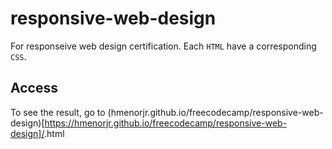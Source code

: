 # responsive-web-design
For responseive web design certification. Each `HTML` have a corresponding `CSS`.

## Access
To see the result, go to (hmenorjr.github.io/freecodecamp/responsive-web-design)[https://hmenorjr.github.io/freecodecamp/responsive-web-design]/<the HTML>.html
